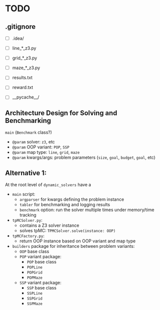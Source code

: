 # TODO

## .gitignore
- [ ] .idea/
- [ ] line_*_z3.py
- [ ] grid_*_z3.py
- [ ] maze_*_z3.py
- [ ] results.txt
- [ ] reward.txt
- [ ] \_\_pycache\_\_/



## Architecture Design for Solving and Benchmarking

`main` (`Benchmark` class?)
- `@param` solver: `z3`, etc
- `@param` OOP variant: `POP`, `SSP`  
- `@param` map type: `line`, `grid`, `maze`  
- `@param` kwargs/args: problem parameters (`size`, `goal`, `budget`, `goal`, etc)



## Alternative 1:
At the root level of `dynamic_solvers` have a
- `main` script:
  - `argparser` for kwargs defining the problem instance
  - `tabler` for benchmarking and logging results
  - `benchmark` option: run the solver multiple times under memory/time tracking
- `tpMCSolver.py`: 
  - contains a Z3 solver instance
  - solves tpMC: `TPMCSolver.solve(instance: OOP)`
- `tpMCFactory.py`:
  - return OOP instance based on OOP variant and map type
- `builders` package for inheritance between problem variants:
    - `OOP` base class
    - `POP` variant package:
      - `POP` base class
      - `POPLine`
      - `POPGrid`
      - `POPMaze`
    - `SSP` variant package:
      - `SSP` base class
      - `SSPLine`
      - `SSPGrid`
      - `SSPMaze`


[//]: # (1. initialize an `OOPtpMC` `tpMC` object for the given OOP variant ad map type)
[//]: # (2. `tpMC.initProblem&#40;kwargs&#41;` loads the variables of the problem)
[//]: # (3. `tpMC.loadConstraints&#40;&#41;`)
[//]: # (4. instantiate a `TPMCSolver` `solver` object)
[//]: # (5. start benchmarking, logger?, etc)
[//]: # (6. `solver.solve&#40;&#41;`)
[//]: # (7. stop benchmarking and output results `solver.getModel&#40;&#41;`)
